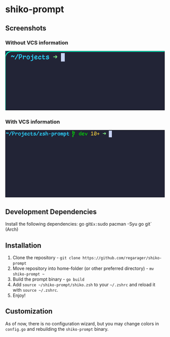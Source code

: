 # shiko-prompt

## Screenshots

### Without VCS information
![Without VCS](./images/without_vcs.png)

### With VCS information
![With VCS](./images/with_vcs.png)

## Development Dependencies
Install the following dependencies: go git`
Ex: `sudo pacman -Syu go git` (Arch)

## Installation
1. Clone the repository - `git clone https://github.com/regarager/shiko-prompt`
2. Move repository into home-folder (or other preferred directory) - `mv shiko-prompt ~`
3. Build the prompt binary - `go build`
4. Add `source ~/shiko-prompt/shiko.zsh` to your `~/.zshrc` and reload it with `source ~/.zshrc`.
5. Enjoy!

## Customization

As of now, there is no configuration wizard, but you may change colors in `config.go` and rebuilding the `shiko-prompt` binary.
